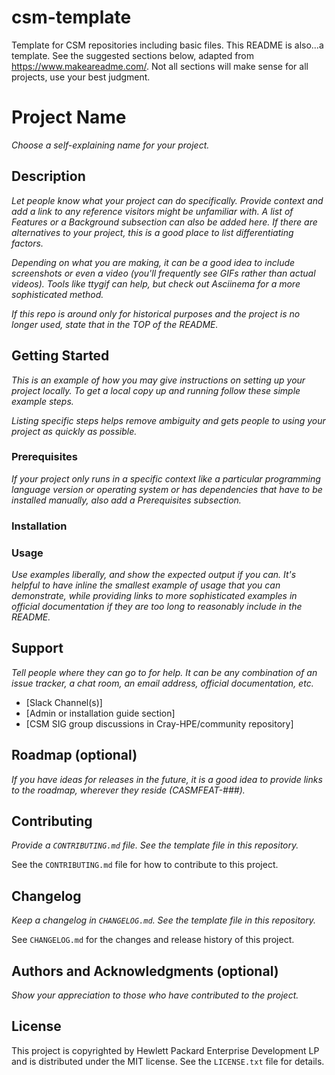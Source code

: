 # csm-template

Template for CSM repositories including basic files. This README is also...a template. See the suggested sections below, adapted from https://www.makeareadme.com/. Not all sections will make sense for all projects, use your best judgment.


# Project Name

_Choose a self-explaining name for your project._

## Description

_Let people know what your project can do specifically. Provide context and add a link to any reference visitors might be unfamiliar with. A list of Features or a Background subsection can also be added here. If there are alternatives to your project, this is a good place to list differentiating factors._

_Depending on what you are making, it can be a good idea to include screenshots or even a video (you'll frequently see GIFs rather than actual videos). Tools like ttygif can help, but check out Asciinema for a more sophisticated method._

_If this repo is around only for historical purposes and the project is no longer used, state that in the TOP of the README._

## Getting Started

_This is an example of how you may give instructions on setting up your project locally. To get a local copy up and running follow these simple example steps._

_Listing specific steps helps remove ambiguity and gets people to using your project as quickly as possible._ 

### Prerequisites

_If your project only runs in a specific context like a particular programming language version or operating system or has dependencies that have to be installed manually, also add a Prerequisites subsection._

### Installation

### Usage

_Use examples liberally, and show the expected output if you can. It's helpful to have inline the smallest example of usage that you can demonstrate, while providing links to more sophisticated examples in official documentation if they are too long to reasonably include in the README._

## Support

_Tell people where they can go to for help. It can be any combination of an issue tracker, a chat room, an email address, official documentation, etc._

* [Slack Channel(s)]
* [Admin or installation guide section]
* [CSM SIG group discussions in Cray-HPE/community repository]

## Roadmap (optional)

_If you have ideas for releases in the future, it is a good idea to provide links to the roadmap, wherever they reside (CASMFEAT-###)._

## Contributing

_Provide a `CONTRIBUTING.md` file. See the template file in this repository._

See the `CONTRIBUTING.md` file for how to contribute to this project.

## Changelog

_Keep a changelog in `CHANGELOG.md`. See the template file in this repository._

See `CHANGELOG.md` for the changes and release history of this project.

## Authors and Acknowledgments (optional)

_Show your appreciation to those who have contributed to the project._

## License

This project is copyrighted by Hewlett Packard Enterprise Development LP and is distributed under the MIT license. See the `LICENSE.txt` file for details.
